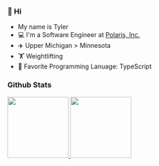 ### 👋 Hi

- My name is Tyler
- 💻 I'm a Software Engineer at [Polaris, Inc.](https://www.polaris.com/en-us/)
- ✈️ Upper Michigan > Minnesota
- 🏋️ Weightlifting
- 📙 Favorite Programming Lanuage: TypeScript

### Github Stats

<a href="https://github.com/tjmareng">
  <img height="137px" src="https://github-readme-stats.vercel.app/api?username=tjmareng&hide_title=true&hide_border=true&show_icons=true&include_all_commits=true&count_private=true&line_height=21&theme=dracula" />
  <img height="137px" src="https://github-readme-stats.vercel.app/api/top-langs/?username=tjmareng&hide=html,java&hide_title=true&hide_border=true&layout=compact&langs_count=6&theme=dracula" />
</a>
